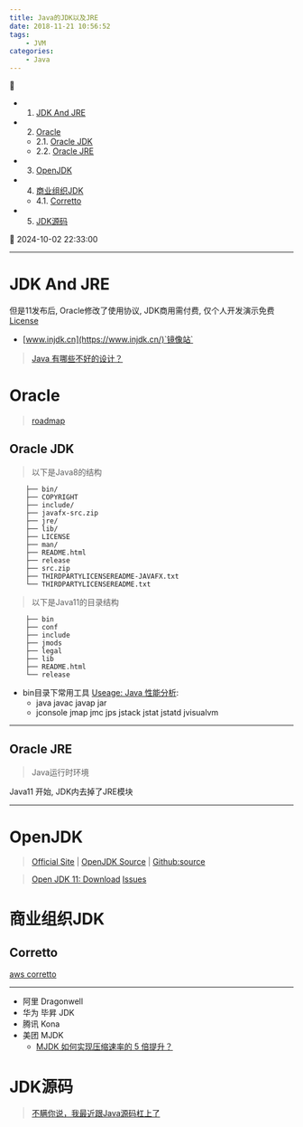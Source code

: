```yaml
---
title: Java的JDK以及JRE
date: 2018-11-21 10:56:52
tags: 
    - JVM
categories: 
    - Java
---
```


💠

- 1. [JDK And JRE](#jdk-and-jre)
- 2. [Oracle](#oracle)
    - 2.1. [Oracle JDK](#oracle-jdk)
    - 2.2. [Oracle JRE](#oracle-jre)
- 3. [OpenJDK](#openjdk)
- 4. [商业组织JDK](#商业组织jdk)
    - 4.1. [Corretto](#corretto)
- 5. [JDK源码](#jdk源码)

💠 2024-10-02 22:33:00
****************************************
# JDK And JRE

但是11发布后, Oracle修改了使用协议, JDK商用需付费, 仅个人开发演示免费 [License](https://www.oracle.com/technetwork/java/javase/terms/license/javase-license.html)

- [www.injdk.cn](https://www.injdk.cn/)`镜像站`

> [Java 有哪些不好的设计？](https://www.zhihu.com/question/25372706/answer/30589125)

# Oracle
> [roadmap](https://www.oracle.com/java/technologies/java-se-support-roadmap.html)

## Oracle JDK

> 以下是Java8的结构
```
    ├── bin/
    ├── COPYRIGHT
    ├── include/
    ├── javafx-src.zip
    ├── jre/
    ├── lib/
    ├── LICENSE
    ├── man/
    ├── README.html
    ├── release
    ├── src.zip
    ├── THIRDPARTYLICENSEREADME-JAVAFX.txt
    └── THIRDPARTYLICENSEREADME.txt
```

> 以下是Java11的目录结构
```
    ├── bin
    ├── conf
    ├── include
    ├── jmods
    ├── legal
    ├── lib
    ├── README.html
    └── release
```

- bin目录下常用工具 [Useage: Java 性能分析](/Java/AdvancedLearning/JavaPerformance.md): 
    - java javac javap jar 
    - jconsole jmap jmc jps jstack jstat jstatd jvisualvm

************************

## Oracle JRE
> Java运行时环境

Java11 开始, JDK内去掉了JRE模块

************************

# OpenJDK
> [Official Site](http://openjdk.java.net/) |  [OpenJDK Source](http://hg.openjdk.java.net/jdk) | [Github:source](https://github.com/openjdk/jdk)

> [Open JDK 11: Download](http://jdk.java.net/11/)
> [Issues](https://bugs.openjdk.org/projects/JDK/issues)  

# 商业组织JDK
## Corretto
[aws corretto](https://aws.amazon.com/corretto/)


************************

- 阿里 Dragonwell
- 华为 毕昇 JDK
- 腾讯 Kona
- 美团 MJDK
    - [MJDK 如何实现压缩速率的 5 倍提升？](https://tech.meituan.com/2023/08/31/meituan-mjdk-mzlib.html)

# JDK源码
> [ 不瞒你说，我最近跟Java源码杠上了 ](https://mp.weixin.qq.com/s?__biz=MzU4ODI1MjA3NQ==&mid=2247485421&idx=1&sn=c4543020e3d347267dbd8491ee48d2d5&chksm=fdded129caa9583fefb160e091d741e40fa24da4f3f14aa46bd4fc9b0d77dee9b98583a6c68b&mpshare=1&scene=1&srcid=0411IUXF6tTOYRaj5I6ebZj8&sharer_sharetime=1586571385813&sharer_shareid=246c4b52c1cb45eaa580c985c95107f3#rd)  

